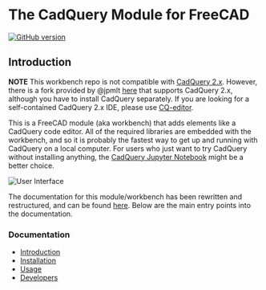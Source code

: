 The CadQuery Module for FreeCAD
=======================
[![GitHub version](https://d25lcipzij17d.cloudfront.net/badge.svg?id=gh&type=6&v=1.2.0&x2=0)](https://github.com/jmwright/cadquery-freecad-module/releases/tag/v1.2.0)

## Introduction

**NOTE** This workbench repo is not compatible with [CadQuery 2.x](https://github.com/CadQuery/cadquery). However, there is a fork provided by @jpmlt [here](https://github.com/jpmlt/freecad-cadquery2-workbench) that supports CadQuery 2.x, although you have to install CadQuery separately. If you are looking for a self-contained CadQuery 2.x IDE, please use [CQ-editor](https://github.com/CadQuery/CQ-editor).

This is a FreeCAD module (aka workbench) that adds elements like a CadQuery code editor. All of the required libraries are embedded with the workbench, and so it is probably the fastest way to get up and running with CadQuery on a local computer. For users who just want to try CadQuery without installing anything, the [CadQuery Jupyter Notebook](https://mybinder.org/v2/gh/RustyVermeer/tryCQ/master) might be a better choice.

![User Interface](https://github.com/jmwright/cadquery-freecad-module/blob/master/docs/cqfm_user_interface.png)

The documentation for this module/workbench has been rewritten and restructured, and can be found [here](docs/index.md). Below are the main entry points into the documentation.

### Documentation
- [Introduction](docs/index.md#introduction)
- [Installation](docs/installation.md)
- [Usage](docs/usage.md)
- [Developers](docs/developers.md)
